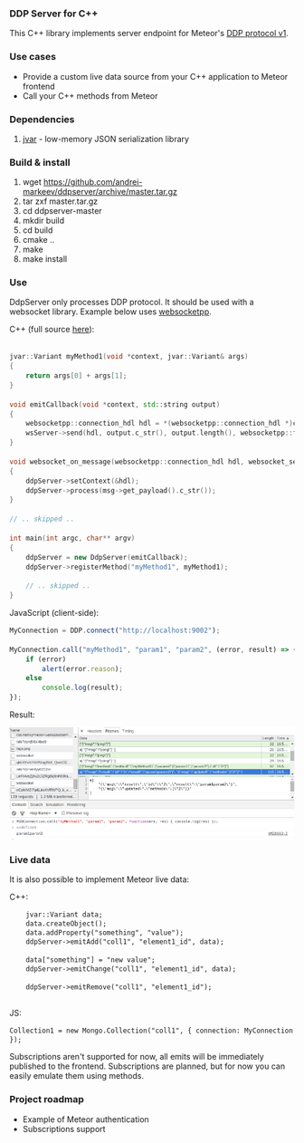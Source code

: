 ### DDP Server for C++

This C++ library implements server endpoint for Meteor's [DDP protocol v1](https://github.com/meteor/meteor/blob/devel/packages/ddp/DDP.md).

### Use cases

- Provide a custom live data source from your C++ application to Meteor frontend
- Call your C++ methods from Meteor

### Dependencies

1. [jvar](https://github.com/YasserAsmi/jvar) - low-memory JSON serialization library

### Build & install

1. wget https://github.com/andrei-markeev/ddpserver/archive/master.tar.gz
2. tar zxf master.tar.gz
3. cd ddpserver-master
4. mkdir build
5. cd build
6. cmake ..
7. make
8. make install

### Use

DdpServer only processes DDP protocol. It should be used with a websocket
library. Example below uses [websocketpp](https://github.com/zaphoyd/websocketpp).

C++ (full source [here](https://github.com/andrei-markeev/ddpserver/blob/master/examples/websocketpp.cpp)):

```cpp

jvar::Variant myMethod1(void *context, jvar::Variant& args)
{
	return args[0] + args[1];
}

void emitCallback(void *context, std::string output)
{
    websocketpp::connection_hdl hdl = *(websocketpp::connection_hdl *)context;
    wsServer->send(hdl, output.c_str(), output.length(), websocketpp::frame::opcode::text);
}

void websocket_on_message(websocketpp::connection_hdl hdl, websocket_server::message_ptr msg)
{
    ddpServer->setContext(&hdl);
    ddpServer->process(msg->get_payload().c_str());
}

// .. skipped ..

int main(int argc, char** argv)
{
	ddpServer = new DdpServer(emitCallback);
	ddpServer->registerMethod("myMethod1", myMethod1);

	// .. skipped ..
}

```

JavaScript (client-side):

```javascript
MyConnection = DDP.connect("http://localhost:9002");

MyConnection.call("myMethod1", "param1", "param2", (error, result) => {
	if (error)
		alert(error.reason);
	else
		console.log(result);
});

```

Result:

![screenshot](https://github.com/andrei-markeev/ddpserver/blob/master/examples/websocketpp.png)

### Live data

It is also possible to implement Meteor live data:

C++:

```
    jvar::Variant data;
    data.createObject();
    data.addProperty("something", "value");
	ddpServer->emitAdd("coll1", "element1_id", data);
	
    data["something"] = "new value";
    ddpServer->emitChange("coll1", "element1_id", data);

    ddpServer->emitRemove("coll1", "element1_id");	
	
```

JS:

```
Collection1 = new Mongo.Collection("coll1", { connection: MyConnection });

```

Subscriptions aren't supported for now, all emits will be immediately published
to the frontend. Subscriptions are planned, but for now you can easily emulate
them using methods.

### Project roadmap

 - Example of Meteor authentication
 - Subscriptions support
